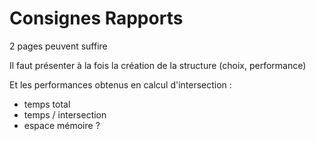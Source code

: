 # Consignes Rapports

2 pages peuvent suffire

Il faut présenter à la fois la création de la structure (choix, performance)

Et les performances obtenus en calcul d'intersection :

- temps total
- temps / intersection
- espace mémoire ?

